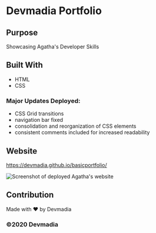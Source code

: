 # Devmadia Portfolio

## Purpose
Showcasing Agatha's Developer Skills

## Built With
* HTML
* CSS

### Major Updates Deployed: 
- CSS Grid transitions
- navigation bar fixed
- consolidation and reorganization of CSS elements
- consistent comments included for increased readability

## Website
https://devmadia.github.io/basicportfolio/

![Screenshot of deployed Agatha's website](https://devmadia.github.io/basicportfolio/assets/images/portfolio.png)

## Contribution
Made with ❤️ by Devmadia

### ©️2020 Devmadia
